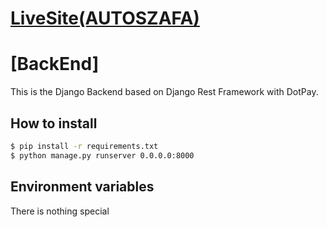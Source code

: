# [LiveSite(AUTOSZAFA)](http://autoszafa.autoszafa.eu/)
# [BackEnd]
This is the Django Backend based on Django Rest Framework with DotPay.

## How to install

```bash
$ pip install -r requirements.txt
$ python manage.py runserver 0.0.0.0:8000
```

## Environment variables
There is nothing special